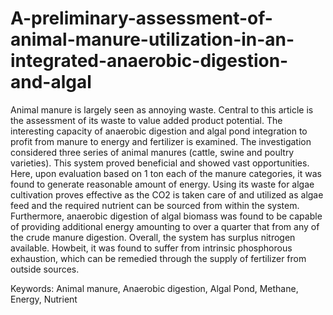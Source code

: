 # A-preliminary-assessment-of-animal-manure-utilization-in-an-integrated-anaerobic-digestion-and-algal

Animal manure is largely seen as annoying waste. Central to this article is the assessment of its waste to value added product potential. The interesting capacity of anaerobic digestion and algal pond integration to profit from manure to energy and fertilizer is examined. The investigation considered three series of animal manures (cattle, swine and poultry varieties). This system proved beneficial and showed vast opportunities. Here, upon evaluation based on 1 ton each of the manure categories, it was found to generate reasonable amount of energy. Using its waste for algae cultivation proves effective as the CO2 is taken care of and utilized as algae feed and the required nutrient can be sourced from within the system. Furthermore, anaerobic digestion of algal biomass was found to be capable of providing additional energy amounting to over a quarter that from any of the crude manure digestion. Overall, the system has surplus nitrogen available. Howbeit, it was found to suffer from intrinsic phosphorous exhaustion, which can be remedied through the supply of fertilizer from outside sources.  

Keywords: Animal manure, Anaerobic digestion, Algal Pond, Methane, Energy, Nutrient 
